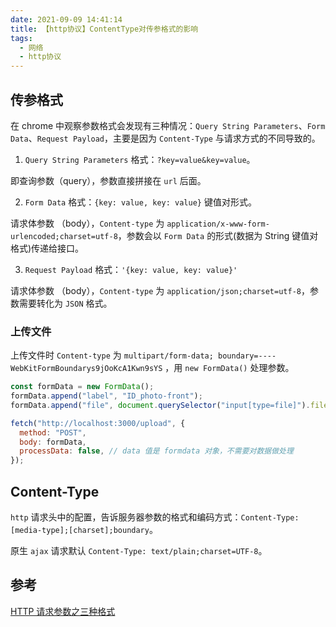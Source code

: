 ```yaml
---
date: 2021-09-09 14:41:14
title: 【http协议】ContentType对传参格式的影响
tags:
  - 网络
  - http协议
---
```


## 传参格式

在 chrome 中观察参数格式会发现有三种情况：`Query String Parameters`、`Form Data`、`Request Payload`，主要是因为 `Content-Type` 与请求方式的不同导致的。

1. `Query String Parameters` 格式：`?key=value&key=value`。

即查询参数（query），参数直接拼接在 `url` 后面。

2. `Form Data` 格式：`{key: value, key: value}` 键值对形式。

请求体参数 （body），`Content-type` 为 `application/x-www-form-urlencoded;charset=utf-8`，参数会以 `Form Data` 的形式(数据为 String 键值对格式)传递给接口。

3. `Request Payload` 格式：`'{key: value, key: value}'`

请求体参数 （body），`Content-type` 为 `application/json;charset=utf-8`，参数需要转化为 `JSON` 格式。

### 上传文件

上传文件时 `Content-type` 为 `multipart/form-data; boundary=----WebKitFormBoundarys9jOoKcA1Kwn9sYS` ，用 `new FormData()` 处理参数。

```js
const formData = new FormData();
formData.append("label", "ID_photo-front");
formData.append("file", document.querySelector("input[type=file]").files[0]);

fetch("http://localhost:3000/upload", {
  method: "POST",
  body: formData,
  processData: false, // data 值是 formdata 对象，不需要对数据做处理
});
```

## Content-Type

`http` 请求头中的配置，告诉服务器参数的格式和编码方式：`Content-Type: [media-type];[charset];boundary`。

原生 `ajax` 请求默认 `Content-Type: text/plain;charset=UTF-8`。

## 参考

[HTTP 请求参数之三种格式](https://segmentfault.com/a/1190000020665242)
